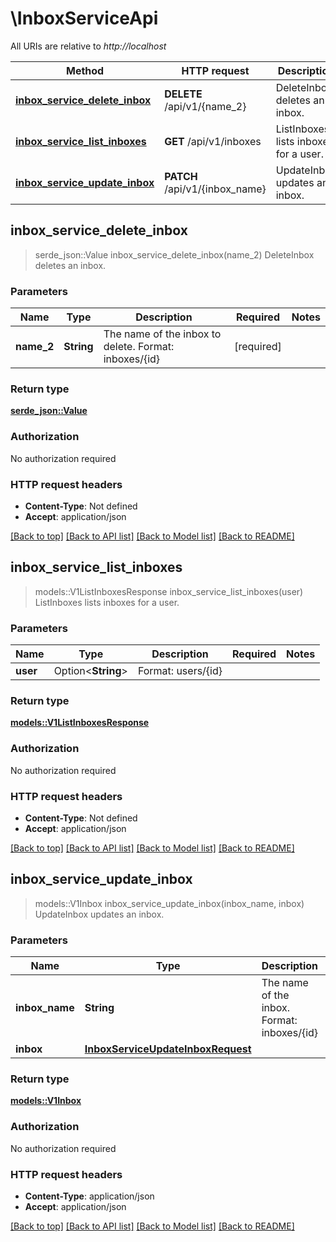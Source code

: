# \InboxServiceApi

All URIs are relative to *http://localhost*

Method | HTTP request | Description
------------- | ------------- | -------------
[**inbox_service_delete_inbox**](InboxServiceApi.md#inbox_service_delete_inbox) | **DELETE** /api/v1/{name_2} | DeleteInbox deletes an inbox.
[**inbox_service_list_inboxes**](InboxServiceApi.md#inbox_service_list_inboxes) | **GET** /api/v1/inboxes | ListInboxes lists inboxes for a user.
[**inbox_service_update_inbox**](InboxServiceApi.md#inbox_service_update_inbox) | **PATCH** /api/v1/{inbox_name} | UpdateInbox updates an inbox.



## inbox_service_delete_inbox

> serde_json::Value inbox_service_delete_inbox(name_2)
DeleteInbox deletes an inbox.

### Parameters


Name | Type | Description  | Required | Notes
------------- | ------------- | ------------- | ------------- | -------------
**name_2** | **String** | The name of the inbox to delete. Format: inboxes/{id} | [required] |

### Return type

[**serde_json::Value**](serde_json::Value.md)

### Authorization

No authorization required

### HTTP request headers

- **Content-Type**: Not defined
- **Accept**: application/json

[[Back to top]](#) [[Back to API list]](../README.md#documentation-for-api-endpoints) [[Back to Model list]](../README.md#documentation-for-models) [[Back to README]](../README.md)


## inbox_service_list_inboxes

> models::V1ListInboxesResponse inbox_service_list_inboxes(user)
ListInboxes lists inboxes for a user.

### Parameters


Name | Type | Description  | Required | Notes
------------- | ------------- | ------------- | ------------- | -------------
**user** | Option<**String**> | Format: users/{id} |  |

### Return type

[**models::V1ListInboxesResponse**](v1ListInboxesResponse.md)

### Authorization

No authorization required

### HTTP request headers

- **Content-Type**: Not defined
- **Accept**: application/json

[[Back to top]](#) [[Back to API list]](../README.md#documentation-for-api-endpoints) [[Back to Model list]](../README.md#documentation-for-models) [[Back to README]](../README.md)


## inbox_service_update_inbox

> models::V1Inbox inbox_service_update_inbox(inbox_name, inbox)
UpdateInbox updates an inbox.

### Parameters


Name | Type | Description  | Required | Notes
------------- | ------------- | ------------- | ------------- | -------------
**inbox_name** | **String** | The name of the inbox. Format: inboxes/{id} | [required] |
**inbox** | [**InboxServiceUpdateInboxRequest**](InboxServiceUpdateInboxRequest.md) |  | [required] |

### Return type

[**models::V1Inbox**](v1Inbox.md)

### Authorization

No authorization required

### HTTP request headers

- **Content-Type**: application/json
- **Accept**: application/json

[[Back to top]](#) [[Back to API list]](../README.md#documentation-for-api-endpoints) [[Back to Model list]](../README.md#documentation-for-models) [[Back to README]](../README.md)

